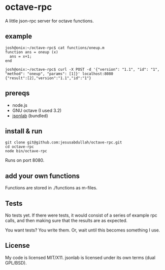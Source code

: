 # octave-rpc

A little json-rpc server for octave functions.

## example

    josh@onix:~/octave-rpc$ cat functions/oneup.m 
    function ans = oneup (x)
      ans = x+1;
    end

    josh@onix:~/octave-rpc$ curl -X POST -d '{"version": "1.1", "id": "1", "method": "oneup", "params": [1]}' localhost:8080
    {"result":[2],"version":"1.1","id":"1"}


## prereqs

* node.js
* GNU octave (I used 3.2)
* [jsonlab](http://iso2mesh.sourceforge.net/cgi-bin/index.cgi?jsonlab) (bundled)

## install & run

    git clone git@github.com:jesusabdullah/octave-rpc.git
    cd octave-rpc
    node bin/octave-rpc

Runs on port 8080.

## add your own functions

Functions are stored in ./functions as m-files.

## Tests

No tests yet. If there were tests, it would consist of a series of example rpc
calls, and then making sure that the results are as expected.

You want tests? You write them. Or, wait until this becomes something I use.

## License

My code is licensed MIT/X11. jsonlab is licensed under its own terms (dual GPL/BSD).
